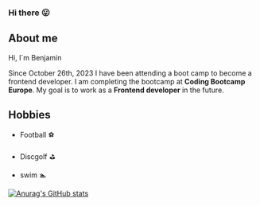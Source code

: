 ### Hi there :stuck_out_tongue:

## About me

Hi, I´m Benjamin

Since October 26th, 2023 I have been attending a boot camp to become a frontend developer. I am completing the bootcamp at **Coding Bootcamp Europe**.
My goal is to work as a __Frontend developer__ in the future.

## Hobbies
- Football :soccer:

- Discgolf :golf:

- swim :swimmer:

[![Anurag's GitHub stats](https://github-readme-stats.vercel.app/api?Benjaminanuraghazra)](https://github.com/anuraghazra/github-readme-stats)
